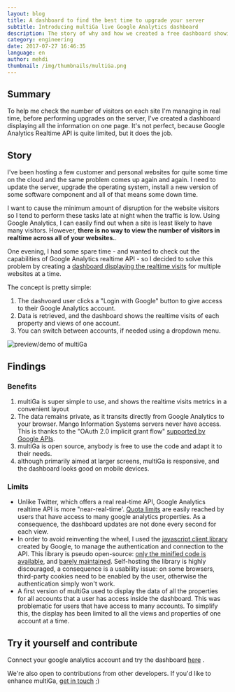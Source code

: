 ```yaml
---
layout: blog
title: A dashboard to find the best time to upgrade your server
subtitle: Introducing multiGa live Google Analytics dashboard
description: The story of why and how we created a free dashboard showing Google Analytics live traffic data on multiple websites.
category: engineering
date: 2017-07-27 16:46:35
language: en
author: mehdi
thumbnail: /img/thumbnails/multiGa.png
---
```


## Summary

To help me check the number of visitors on each site I'm managing in real time, before performing upgrades on the server, I've created a dashboard displaying all the information on one page. It's not perfect, because Google Analytics Realtime API is quite limited, but it does the job.

## Story


I've been hosting a few customer and personal websites for quite some time on the cloud and the same problem comes up again and again. I need to update the server, upgrade the operating system, install a new version of some software component and all of that means some down time.

I want to cause the minimum amount of disruption for the website visitors so I tend to perform these tasks late at night when the traffic is low. Using Google Analytics, I can easily find out when a site is least likely to have many visitors. However, <strong>there is no way to view the number of visitors in realtime across all of your websites.</strong>.

One evening, I had some spare time - and wanted to check out the capabilities of Google Analytics realtime API - so I decided to solve this problem by creating a <a href="https://mango-is.com/tools/multiga/">dashboard displaying the realtime visits</a> for multiple websites at a time.

The concept is pretty simple:

1. The dashvoard user clicks a "Login with Google" button to give access to their Google Analytics account.
2. Data is retrieved, and the dashboard shows the realtime visits of each property and views of one account.
3. You can switch between accounts, if needed using a dropdown menu.

<img src="/img/multiGa.gif" alt="preview/demo of multiGa" class="u-img-responsive fa-border"/>


## Findings


### Benefits

1. multiGa is super simple to use, and shows the realtime visits metrics in a convenient layout
2. The data remains private, as it transits directly from Google Analytics to your browser. Mango Information Systems servers never have access. This is thanks to the "OAuth 2.0 implicit grant flow" <a href="https://developers.google.com/identity/protocols/OAuth2UserAgent">supported by Google APIs</a>.
3. multiGa is open source, anybody is free to use the code and adapt it to their needs.
4. although primarily aimed at larger screens, multiGa is responsive, and the dashboard looks good on mobile devices.

### Limits

* Unlike Twitter, which offers a real real-time API, Google Analytics realtime API is more "near-real-time'. [Quota limits](https://developers.google.com/analytics/devguides/reporting/realtime/v3/limits-quotas) are easily reached by users that have access to many google analytics properties. As a consequence, the dashboard updates are not done every second for each view.
* In order to avoid reinventing the wheel, I used the [javascript client library](https://developers.google.com/api-client-library/javascript/start/start-js) created by Google, to manage the authentication and connection to the API. This library is pseudo open-source: [only the minified code is available](https://github.com/google/google-api-javascript-client/issues/211), and [barely maintained](https://github.com/google/google-api-javascript-client/graphs/code-frequency). Self-hosting  the library is highly discouraged, a consequence is a usability issue: on some browsers, third-party cookies need to be enabled by the user, otherwise the authentication simply won't work.
* A first version of multiGa used to display the data of all the properties for all accounts that a user has access inside the dashboard. This was problematic for users that have access to many accounts. To simplify this, the display has been limited to all the views and properties of one account at a time.


## Try it yourself and contribute

Connect your google analytics account and try the dashboard <a href="https://mango-is.com/tools/multiga/">here</a> .

We're also open to contributions from other developers. If you'd like to enhance multiGa, [get in touch](https://github.com/Mango-information-systems/mango-is-website/labels/multiGa) ;)
